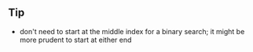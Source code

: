 ## Tip

- don't need to start at the middle index for a binary search; it might be more prudent to start at either end